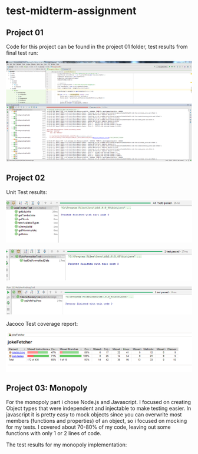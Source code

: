 # test-midterm-assignment

## Project 01

Code for this project can be found in the project 01 folder, test results from final test run:

![pro 01 test results](https://github.com/kristian94/test-midterm-assignment/blob/master/project-01/Test%20Results.PNG)

## Project 02

Unit Test results:

![](https://github.com/kristian94/test-midterm-assignment/blob/master/project-02/images/JokeFetcher%20results.PNG)

![](https://github.com/kristian94/test-midterm-assignment/blob/master/project-02/images/df%20results.PNG)

![](https://github.com/kristian94/test-midterm-assignment/blob/master/project-02/images/jfact%20results.PNG)

Jacoco Test coverage report:

![pro 02 test results](https://github.com/kristian94/test-midterm-assignment/blob/master/project-02/images/jacoco%20results.PNG)

## Project 03: Monopoly

For the monopoly part i chose Node.js and Javascript. I focused on creating Object types that were independent and injectable to make testing easier. In javascript it is pretty easy to mock objects since you can overwrite most members (functions and properties) of an object, so i focused on mocking for my tests. I covered about 70-80% of my code, leaving out some functions with only 1 or 2 lines of code.

The test results for my monopoly implementation:


